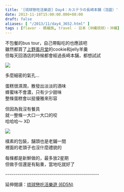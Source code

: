 ```yaml
---
title: '[琉球戀吃活樂遊] Day4：カステラの長崎本舗（泡盛）'
date: 2013-11-18T15:00:00.000+08:00
draft: false
aliases: [ "/2013/11/day4_3652.html" ]
tags : [flavor - 螞蟻族, travel - 日本（沖縄琉球）・沖縄]
---
```


不包餐的bus tour，自己帶點吃的也應該吧  
雖然都買了[上野風月堂](https://hidie.net/okinawabag/)的cookie和jelly羊羹  
但每天回酒店的時候都會經過長崎本舗，都想試試

![](/images/okinawa4b.jpg)

多麼細密的氣孔…

  

蛋糕很濕潤，散發出淡淡的酒味  
蜂蜜味不會濃，只有少少甜味  
整條蛋糕會以挺優雅來形容  

  

但因為我沒有餐具  
就一整條一大口一大口的咬  
哈哈哈～ XD

![](/images/okinawa4b1.jpg)

樸素的包裝，舗頭也是老鋪一間  
裡面的老頭子也沒什麼禮貌的

  

每條都是新鮮做的，最多放2星期  
但做手信還是有點重，當地吃就好了  
  
\-----------------------------------------------  
  
延伸閱讀：[琉球戀吃活樂遊 (6D5N)](https://hidie.net/okinawa6d5n/)
